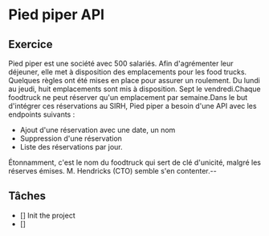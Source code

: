 # Pied piper API

## Exercice

Pied piper est une société avec 500 salariés.
Afin d'agrémenter leur déjeuner, elle met à disposition des emplacements pour les food trucks. Quelques règles ont été mises en place pour assurer un roulement.
Du lundi au jeudi, huit emplacements sont mis à disposition.
Sept le vendredi.Chaque foodtruck ne peut réserver qu'un emplacement par semaine.Dans le but d'intégrer ces réservations au SIRH, Pied piper a besoin d'une API avec les endpoints suivants :
- Ajout d'une réservation avec une date, un nom
- Suppression d'une réservation
- Liste des réservations par jour.

Étonnamment, c'est le nom du foodtruck qui sert de clé d'unicité, malgré les réserves émises.
M. Hendricks (CTO) semble s'en contenter.--


## Tâches

- [] Init the project
- [] 